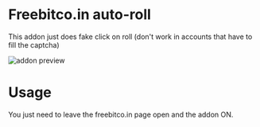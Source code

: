 # Freebitco.in auto-roll
This addon just does fake click on roll (don't work in accounts that have to fill the captcha)

![addon preview](https://raw.githubusercontent.com/lincolncpp/freebtc-autoroll/master/image.png)


# Usage
You just need to leave the freebitco.in page open and the addon ON.
